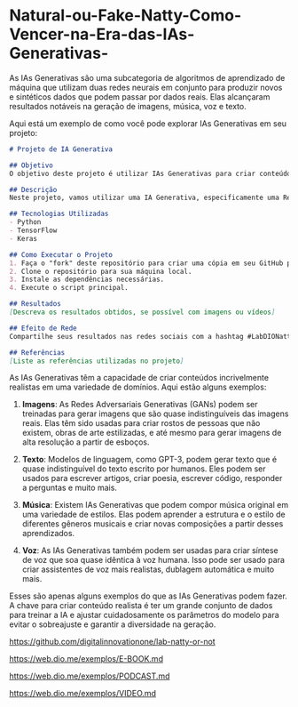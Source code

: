 # Natural-ou-Fake-Natty-Como-Vencer-na-Era-das-IAs-Generativas-
As IAs Generativas são uma subcategoria de algoritmos de aprendizado de máquina que utilizam duas redes neurais em conjunto para produzir novos e sintéticos dados que podem passar por dados reais. Elas alcançaram resultados notáveis na geração de imagens, música, voz e texto.

Aqui está um exemplo de como você pode explorar IAs Generativas em seu projeto:

```markdown
# Projeto de IA Generativa

## Objetivo
O objetivo deste projeto é utilizar IAs Generativas para criar conteúdos que sejam o mais realista possível.

## Descrição
Neste projeto, vamos utilizar uma IA Generativa, especificamente uma Rede Adversarial Generativa (GAN), para criar imagens sintéticas que sejam indistinguíveis de imagens reais. A ideia é treinar a GAN com um conjunto de dados de imagens reais e depois usar a rede para gerar novas imagens.

## Tecnologias Utilizadas
- Python
- TensorFlow
- Keras

## Como Executar o Projeto
1. Faça o "fork" deste repositório para criar uma cópia em seu GitHub pessoal.
2. Clone o repositório para sua máquina local.
3. Instale as dependências necessárias.
4. Execute o script principal.

## Resultados
[Descreva os resultados obtidos, se possível com imagens ou vídeos]

## Efeito de Rede
Compartilhe seus resultados nas redes sociais com a hashtag #LabDIONattyOrNot

## Referências
[Liste as referências utilizadas no projeto]
```
As IAs Generativas têm a capacidade de criar conteúdos incrivelmente realistas em uma variedade de domínios. Aqui estão alguns exemplos:

1. **Imagens**: As Redes Adversariais Generativas (GANs) podem ser treinadas para gerar imagens que são quase indistinguíveis das imagens reais. Elas têm sido usadas para criar rostos de pessoas que não existem, obras de arte estilizadas, e até mesmo para gerar imagens de alta resolução a partir de esboços.

2. **Texto**: Modelos de linguagem, como GPT-3, podem gerar texto que é quase indistinguível do texto escrito por humanos. Eles podem ser usados para escrever artigos, criar poesia, escrever código, responder a perguntas e muito mais.

3. **Música**: Existem IAs Generativas que podem compor música original em uma variedade de estilos. Elas podem aprender a estrutura e o estilo de diferentes gêneros musicais e criar novas composições a partir desses aprendizados.

4. **Voz**: As IAs Generativas também podem ser usadas para criar síntese de voz que soa quase idêntica à voz humana. Isso pode ser usado para criar assistentes de voz mais realistas, dublagem automática e muito mais.

Esses são apenas alguns exemplos do que as IAs Generativas podem fazer. A chave para criar conteúdo realista é ter um grande conjunto de dados para treinar a IA e ajustar cuidadosamente os parâmetros do modelo para evitar o sobreajuste e garantir a diversidade na geração.

https://github.com/digitalinnovationone/lab-natty-or-not

https://web.dio.me/exemplos/E-BOOK.md

https://web.dio.me/exemplos/PODCAST.md

https://web.dio.me/exemplos/VIDEO.md
